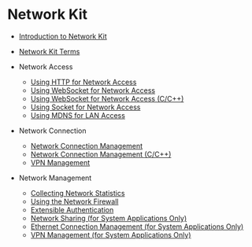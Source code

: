 # Network Kit<!--network-kit-->

<!--Kit: Network Kit-->
<!--Subsystem: Communication-->
<!--Owner: @wmyao_mm-->
<!--Designer: @guo-min_net-->
<!--Tester: @tongxilin-->
<!--Adviser: @zhang_yixin13-->

- [Introduction to Network Kit](net-mgmt-overview.md)

- [Network Kit Terms](network-terminology.md)

- Network Access<!--network-kit-data-transmission-->
    - [Using HTTP for Network Access](http-request.md)
    - [Using WebSocket for Network Access](websocket-connection.md)
    - [Using WebSocket for Network Access (C/C++)](native-websocket-guidelines.md)
    - [Using Socket for Network Access](socket-connection.md)
    - [Using MDNS for LAN Access](net-mdns.md)

- Network Connection<!--network-kit-network-connection-->
    - [Network Connection Management](net-connection-manager.md)
    - [Network Connection Management (C/C++)](native-netmanager-guidelines.md)
    - [VPN Management](net-vpnExtension.md)

- Network Management<!--network-kit-network-management-->
    - [Collecting Network Statistics](net-statistics.md)
    - [Using the Network Firewall](net-netfirewall.md)
    - [Extensible Authentication](net-eap.md)
  
    <!--Del-->
    - [Network Sharing (for System Applications Only)](net-sharing-sys.md)
    - [Ethernet Connection Management (for System Applications Only)](net-ethernet-sys.md)  
    - [VPN Management (for System Applications Only)](net-vpn-sys.md)
    <!--DelEnd-->
